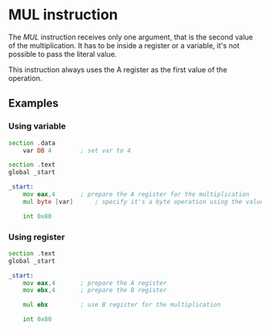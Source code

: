 # MUL instruction

The _MUL_ instruction receives only one argument, that is the second value of the multiplication. It has to be inside a register or a variable, it's not possible to pass the literal value.

This instruction always uses the A register as the first value of the operation. 

## Examples

### Using variable

```asm
section .data
	var DB 4		; set var to 4

section .text
global _start

_start:
	mov eax,4		; prepare the A register for the multiplication
	mul byte [var]		; specify it's a byte operation using the value inside var

	int 0x80
```

### Using register

```asm
section .text
global _start

_start:
	mov eax,4		; prepare the A register
	mov ebx,4		; prepare the B register

	mul ebx			; use B register for the multiplication

	int 0x80
```
